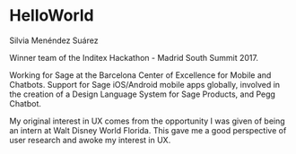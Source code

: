 # HelloWorld
Silvia Menéndez Suárez

Winner team of the Inditex Hackathon - Madrid South Summit 2017.

Working for Sage at the Barcelona Center of Excellence for Mobile and Chatbots. Support for Sage iOS/Android mobile apps globally, involved in the creation of a Design Language System for Sage Products, and Pegg Chatbot. 

My original interest in UX comes from the opportunity I was given of being an intern at Walt Disney World Florida. This gave me a good perspective of user research and awoke my interest in UX.
